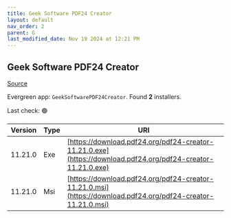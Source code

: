 ```yaml
---
title: Geek Software PDF24 Creator
layout: default
nav_order: 2
parent: G
last_modified_date: Nov 19 2024 at 12:21 PM
---
```


## Geek Software PDF24 Creator

[Source](https://tools.pdf24.org/en/creator/)

Evergreen app: `GeekSoftwarePDF24Creator`. Found **2** installers.

Last check: 🟢

| Version | Type | URI                                                                                                          |
| ------- | ---- | ------------------------------------------------------------------------------------------------------------ |
| 11.21.0 | Exe  | [https://download.pdf24.org/pdf24-creator-11.21.0.exe](https://download.pdf24.org/pdf24-creator-11.21.0.exe) |
| 11.21.0 | Msi  | [https://download.pdf24.org/pdf24-creator-11.21.0.msi](https://download.pdf24.org/pdf24-creator-11.21.0.msi) |
